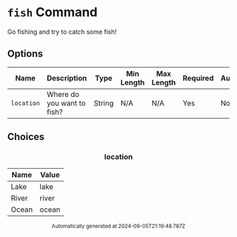 # `fish` Command

Go fishing and try to catch some fish!

## Options

| Name | Description | Type | Min Length | Max Length | Required | Autocomplete |
| ---- | ----------- | ---- | ---------- | ---------- | -------- | ------------ |
| `location` | Where do you want to fish? | String | N/A | N/A | Yes | No |


## Choices

<div align="center">

### location

| Name | Value |
| ---- | ----- |
| Lake | lake |
| River | river |
| Ocean | ocean |
</div>


<div align="center"><sub>Automatically generated at 2024-09-05T21:19:48.787Z</sub></div>